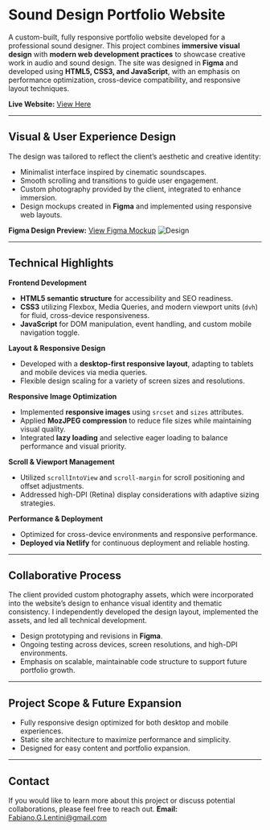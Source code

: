 # Sound Design Portfolio Website

A custom-built, fully responsive portfolio website developed for a professional sound designer. This project combines **immersive visual design** with **modern web development practices** to showcase creative work in audio and sound design. The site was designed in **Figma** and developed using **HTML5, CSS3, and JavaScript**, with an emphasis on performance optimization, cross-device compatibility, and responsive layout techniques.

**Live Website:** [View Here](https://ethan-schuber.netlify.app/)

---

## Visual & User Experience Design

The design was tailored to reflect the client’s aesthetic and creative identity:

* Minimalist interface inspired by cinematic soundscapes.
* Smooth scrolling and transitions to guide user engagement.
* Custom photography provided by the client, integrated to enhance immersion.
* Design mockups created in **Figma** and implemented using responsive web layouts.

**Figma Design Preview:**
[View Figma Mockup](https://github.com/FabianoGLentini/Ethan_Portfolio-Website/assets/132173298/68eb5ba8-ac6d-46a9-bcf8-e14f5e4784e6)
![Design](https://github.com/FabianoGLentini/Ethan_Portfolio-Website/assets/132173298/68eb5ba8-ac6d-46a9-bcf8-e14f5e4784e6)

---

## Technical Highlights

**Frontend Development**

* **HTML5 semantic structure** for accessibility and SEO readiness.
* **CSS3** utilizing Flexbox, Media Queries, and modern viewport units (`dvh`) for fluid, cross-device responsiveness.
* **JavaScript** for DOM manipulation, event handling, and custom mobile navigation toggle.

**Layout & Responsive Design**

* Developed with a **desktop-first responsive layout**, adapting to tablets and mobile devices via media queries.
* Flexible design scaling for a variety of screen sizes and resolutions.

**Responsive Image Optimization**

* Implemented **responsive images** using `srcset` and `sizes` attributes.
* Applied **MozJPEG compression** to reduce file sizes while maintaining visual quality.
* Integrated **lazy loading** and selective eager loading to balance performance and visual priority.

**Scroll & Viewport Management**

* Utilized `scrollIntoView` and `scroll-margin` for scroll positioning and offset adjustments.
* Addressed high-DPI (Retina) display considerations with adaptive sizing strategies.

**Performance & Deployment**

* Optimized for cross-device environments and responsive performance.
* **Deployed via Netlify** for continuous deployment and reliable hosting.

---

## Collaborative Process

The client provided custom photography assets, which were incorporated into the website’s design to enhance visual identity and thematic consistency. I independently developed the design layout, implemented the assets, and led all technical development.

* Design prototyping and revisions in **Figma**.
* Ongoing testing across devices, screen resolutions, and high-DPI environments.
* Emphasis on scalable, maintainable code structure to support future portfolio growth.

---

## Project Scope & Future Expansion

* Fully responsive design optimized for both desktop and mobile experiences.
* Static site architecture to maximize performance and simplicity.
* Designed for easy content and portfolio expansion.

---

## Contact

If you would like to learn more about this project or discuss potential collaborations, please feel free to reach out.
**Email:** [Fabiano.G.Lentini@gmail.com](mailto:Fabiano.G.Lentini@gmail.com)
